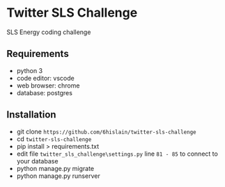 # Twitter SLS Challenge

SLS Energy coding challenge

## Requirements

- python 3
- code editor: vscode
- web browser: chrome
- database: postgres

## Installation

- git clone `https://github.com/6hislain/twitter-sls-challenge`
- cd `twitter-sls-challenge`
- pip install > requirements.txt
- edit file `twitter_sls_challenge\settings.py` line `81 - 85` to connect to your database
- python manage.py migrate
- python manage.py runserver
